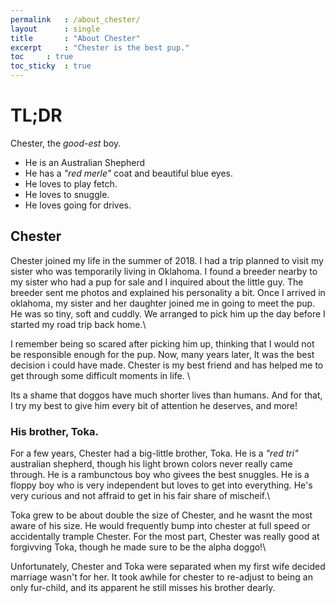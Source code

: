```yaml
---
permalink	: /about_chester/
layout		: single
title		: "About Chester"
excerpt		: "Chester is the best pup."
toc		: true
toc_sticky	: true
---
```


# TL;DR
Chester, the *good-est* boy.
* He is an Australian Shepherd
* He has a *"red merle"* coat and beautiful blue eyes.
* He loves to play fetch.
* He loves to snuggle.
* He loves going for drives.

## Chester
Chester joined my life in the summer of 2018. I had a trip planned to visit my sister who was temporarily living in Oklahoma. I found a breeder nearby to my sister who had a pup for sale
and I inquired about the little guy. The breeder sent me photos and explained his personality a bit. Once I arrived in oklahoma, my sister and her daughter joined me in going to meet the 
pup. He was so tiny, soft and cuddly. We arranged to pick him up the day before I started my road trip back home.\

I remember being so scared after picking him up, thinking that I would not be responsible enough for the pup. Now, many years later, It was the best decision i could have made. Chester is 
my best friend and has helped me to get through some difficult moments in life. \

Its a shame that doggos have much shorter lives than humans. And for that, I try my best to give him every bit of attention he deserves, and more! 

### His brother, Toka.
For a few years, Chester had a big-little brother, Toka. He is a *"red tri"* australian shepherd, though his light brown colors never really came through. He is a rambunctous boy who
givees the best snuggles. He is a floppy boy who is very independent but loves to get into everything. He's very curious and not affraid to get in his fair share of mischeif.\

Toka grew to be about double the size of Chester, and he wasnt the most aware of his size. He would frequently bump into chester at full speed or accidentally trample Chester. For the 
most part, Chester was really good at forgivving Toka, though he made sure to be the alpha doggo!\

Unfortunately, Chester and Toka were separated when my first wife decided marriage wasn't for her. It took awhile for chester to re-adjust to being an only fur-child, and its apparent he 
still misses his brother dearly.


